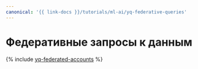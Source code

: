```yaml
---
canonical: '{{ link-docs }}/tutorials/ml-ai/yq-federative-queries'
---
```


# Федеративные запросы к данным

{% include [yq-federated-accounts](../../_tutorials/ml-ai/yq-federative-queries.md) %}